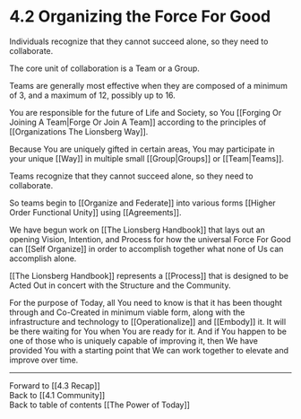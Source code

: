 # 4.2 Organizing the Force For Good

Individuals recognize that they cannot succeed alone, so they need to collaborate. 

The core unit of collaboration is a Team or a Group. 

Teams are generally most effective when they are composed of a minimum of 3, and a maximum of 12, possibly up to 16. 

You are responsible for the future of Life and Society, so You [[Forging Or Joining A Team|Forge Or Join A Team]] according to the principles of [[Organizations The Lionsberg Way]]. 

Because You are uniquely gifted in certain areas, You may participate in your unique [[Way]] in multiple small [[Group|Groups]] or [[Team|Teams]]. 

Teams recognize that they cannot succeed alone, so they need to collaborate. 

So teams begin to [[Organize and Federate]] into various forms [[Higher Order Functional Unity]] using [[Agreements]]. 

We have begun work on [[The Lionsberg Handbook]] that lays out an opening Vision, Intention, and Process for how the universal Force For Good can [[Self Organize]] in order to accomplish together what none of Us can accomplish alone. 

[[The Lionsberg Handbook]] represents a [[Process]] that is designed to be Acted Out in concert with the Structure and the Community. 

For the purpose of Today, all You need to know is that it has been thought through and Co-Created in minimum viable form, along with the infrastructure and technology to [[Operationalize]] and [[Embody]] it. It will be there waiting for You when You are ready for it. And if You happen to be one of those who is uniquely capable of improving it, then We have provided You with a starting point that We can work together to elevate and improve over time. 

___

Forward to [[4.3 Recap]]  
Back to [[4.1 Community]]  
Back to table of contents [[The Power of Today]]  


